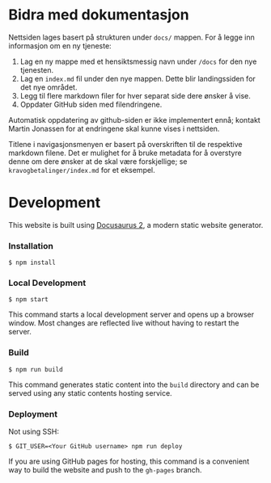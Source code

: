 # Bidra med dokumentasjon

Nettsiden lages basert på strukturen under `docs/` mappen. For å legge inn informasjon om en ny tjeneste:

1. Lag en ny mappe med et hensiktsmessig navn under `/docs` for den nye tjenesten.
2. Lag en `index.md` fil under den nye mappen. Dette blir landingssiden for det nye området.
3. Legg til flere markdown filer for hver separat side dere ønsker å vise.
4. Oppdater GitHub siden med filendringene.

Automatisk oppdatering av github-siden er ikke implementert ennå; kontakt Martin Jonassen for at endringene skal kunne vises i nettsiden.

Titlene i navigasjonsmenyen er basert på overskriften til de respektive markdown filene. Det er mulighet for å bruke metadata for å overstyre denne om dere ønsker at de skal være forskjellige; se `kravogbetalinger/index.md` for et eksempel.

# Development

This website is built using [Docusaurus 2](https://docusaurus.io/), a modern static website generator.

### Installation

```
$ npm install
```

### Local Development

```
$ npm start
```

This command starts a local development server and opens up a browser window. Most changes are reflected live without having to restart the server.

### Build

```
$ npm run build
```

This command generates static content into the `build` directory and can be served using any static contents hosting service.

### Deployment

Not using SSH:

```
$ GIT_USER=<Your GitHub username> npm run deploy
```

If you are using GitHub pages for hosting, this command is a convenient way to build the website and push to the `gh-pages` branch.
